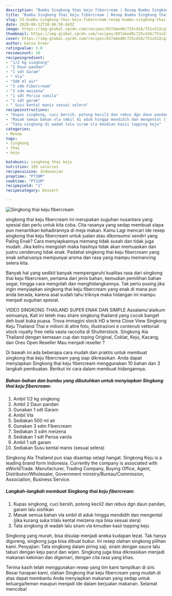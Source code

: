 ```yaml
---
description: "Bumbu Singkong thai keju fibercream | Resep Bumbu Singkong thai keju fibercream Yang Lezat"
title: "Bumbu Singkong thai keju fibercream | Resep Bumbu Singkong thai keju fibercream Yang Lezat"
slug: 33-bumbu-singkong-thai-keju-fibercream-resep-bumbu-singkong-thai-keju-fibercream-yang-lezat
date: 2020-08-12T10:46:59.643Z
image: https://img-global.cpcdn.com/recipes/037abed0c725cd16/751x532cq70/singkong-thai-keju-fibercream-foto-resep-utama.jpg
thumbnail: https://img-global.cpcdn.com/recipes/037abed0c725cd16/751x532cq70/singkong-thai-keju-fibercream-foto-resep-utama.jpg
cover: https://img-global.cpcdn.com/recipes/037abed0c725cd16/751x532cq70/singkong-thai-keju-fibercream-foto-resep-utama.jpg
author: Gavin Greer
ratingvalue: 3.8
reviewcount: 10
recipeingredient:
- "1/2 kg singkong"
- "2 Daun pandan"
- "1 sdt Garam"
- " Vla"
- "500 ml air"
- "3 sdm Fibercream"
- "3 sdm meizena"
- "1 sdt Perisa vanila"
- "1 sdt garam"
- " Susu kental manis sesuai selera"
recipeinstructions:
- "Kupas singkong, cuci bersih, potong kecil2 dan rebus dgn daun pandan, garam lalu sisihkan"
- "Masak semua bahan vla smbil di aduk hingga mendidih dan mengental (jika kurang suka trlalu kental meizena nya bisa sesuai slera)"
- "Tata singkong di wadah lalu siram vla kmudian kasii topping keju"
categories:
- Resep
tags:
- singkong
- thai
- keju

katakunci: singkong thai keju 
nutrition: 193 calories
recipecuisine: Indonesian
preptime: "PT30M"
cooktime: "PT32M"
recipeyield: "1"
recipecategory: Dessert

---
```



![Singkong thai keju fibercream](https://img-global.cpcdn.com/recipes/037abed0c725cd16/751x532cq70/singkong-thai-keju-fibercream-foto-resep-utama.jpg)


singkong thai keju fibercream ini merupakan suguhan nusantara yang spesial dan perlu untuk kita coba. Cita rasanya yang sedap membuat siapa pun menantikan kehadirannya di meja makan.
Kamu Lagi mencari ide resep singkong thai keju fibercream untuk jualan atau dikonsumsi sendiri yang Paling Enak? Cara menyiapkannya memang tidak susah dan tidak juga mudah. Jika keliru mengolah maka hasilnya tidak akan memuaskan dan justru cenderung tidak enak. Padahal singkong thai keju fibercream yang enak seharusnya mempunyai aroma dan rasa yang mampu memancing selera kita.

Banyak hal yang sedikit banyak mempengaruhi kualitas rasa dari singkong thai keju fibercream, pertama dari jenis bahan, kemudian pemilihan bahan segar, hingga cara mengolah dan menghidangkannya. Tak perlu pusing jika ingin menyiapkan singkong thai keju fibercream yang enak di mana pun anda berada, karena asal sudah tahu triknya maka hidangan ini mampu menjadi suguhan spesial.

VIDEO SINGKONG THAILAND SUPER ENAK DAN SIMPLE Assalamu&#39;alaikum semuanya, Kali ini teteh mau share singkong thailand yang cocok banget deh buat buka puasa. Trova immagini stock HD a tema Close View Singkong Keju Thailand Thai e milioni di altre foto, illustrazioni e contenuti vettoriali stock royalty free nella vasta raccolta di Shutterstock. Singkong Ala Thailand dengan kemasan cup dan toping Original, Coklat, Keju, Kacang, dan Oreo Open Reseller Mau menjadi reseller ?


Di bawah ini ada beberapa cara mudah dan praktis untuk membuat singkong thai keju fibercream yang siap dikreasikan. Anda dapat menyiapkan Singkong thai keju fibercream menggunakan 10 bahan dan 3 langkah pembuatan. Berikut ini cara dalam membuat hidangannya.

<!--inarticleads1-->

##### Bahan-bahan dan bumbu yang dibutuhkan untuk menyiapkan Singkong thai keju fibercream:

1. Ambil 1/2 kg singkong
1. Ambil 2 Daun pandan
1. Gunakan 1 sdt Garam
1. Ambil  Vla
1. Sediakan 500 ml air
1. Gunakan 3 sdm Fibercream
1. Sediakan 3 sdm meizena
1. Sediakan 1 sdt Perisa vanila
1. Ambil 1 sdt garam
1. Sediakan  Susu kental manis (sesuai selera)


Singkong Ala Thailand pun siap disantap selagi hangat. Singkong Keju is a leading brand form Indonesia. Currently the company is associated with eWorldTrade. Manufacturer, Trading Company, Buying Office, Agent, Distributor/Wholesaler, Government ministry/Bureau/Commission, Association, Business Service. 

<!--inarticleads2-->

##### Langkah-langkah membuat Singkong thai keju fibercream:

1. Kupas singkong, cuci bersih, potong kecil2 dan rebus dgn daun pandan, garam lalu sisihkan
1. Masak semua bahan vla smbil di aduk hingga mendidih dan mengental (jika kurang suka trlalu kental meizena nya bisa sesuai slera)
1. Tata singkong di wadah lalu siram vla kmudian kasii topping keju


Singkong yang murah, bisa disulap menjadi aneka kudapan lezat. Tak hanya digoreng, singkong juga bisa dibuat bubur. Ini resep olahan singkong pilihan kami. Penyajian: Tata singkong dalam piring saji, siram dengan sauce lalu taburi dengan keju parut dan wijen. Singkong juga bisa dikreasikan menjadi makanan kekinian dan digemari, dengan cita rasa yang khas. 

Terima kasih telah menggunakan resep yang tim kami tampilkan di sini. Besar harapan kami, olahan Singkong thai keju fibercream yang mudah di atas dapat membantu Anda menyiapkan makanan yang sedap untuk keluarga/teman maupun menjadi ide dalam berjualan makanan. Selamat mencoba!
